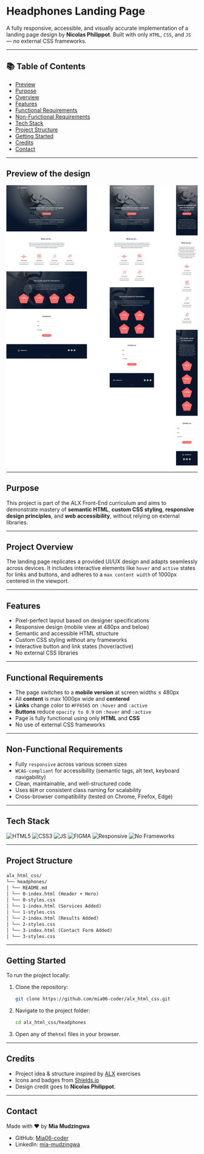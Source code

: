 # Headphones Landing Page

A fully responsive, accessible, and visually accurate implementation of a landing page design by **Nicolas Philippot**. Built with only `HTML`, `CSS`, and `JS` — no external CSS frameworks.

---

## 📚 Table of Contents

- [Preview](#preview-of-the-design)
- [Purpose](#purpose)
- [Overview](#project-overview)
- [Features](#features)
- [Functional Requirements](#functional-requirements)
- [Non-Functional Requirements](#non-functional-requirements)
- [Tech Stack](#tech-stack)
- [Project Structure](#project-structure)
- [Getting Started](#getting-started)
- [Credits](#credits)
- [Contact](#contact)

---

## Preview of the design

![UI Design](./images/image.png)

---

## Purpose

This project is part of the ALX Front-End curriculum and aims to demonstrate mastery of **semantic HTML**, **custom CSS styling**, **responsive design principles**, and **web accessibility**, without relying on external libraries.

---

## Project Overview

The landing page replicates a provided UI/UX design and adapts seamlessly across devices. It includes interactive elements like `hover` and `active` states for links and buttons, and adheres to a `max content width` of 1000px centered in the viewport.

---

## Features

- Pixel-perfect layout based on designer specifications
- Responsive design (mobile view at 480px and below)
- Semantic and accessible HTML structure
- Custom CSS styling without any frameworks
- Interactive button and link states (hover/active)
- No external CSS libraries

---

## Functional Requirements

- The page switches to a **mobile version** at screen widths ≤ 480px
- All **content** is max 1000px wide and **centered**
- **Links** change color to `#FF6565` on `:hover` and `:active`
- **Buttons** reduce `opacity to 0.9` on `:hover` and `:active`
- Page is fully functional using only **HTML** and **CSS**
- No use of external CSS frameworks

---

## Non-Functional Requirements

- Fully `responsive` across various screen sizes
- `WCAG-compliant` for accessibility (semantic tags, alt text, keyboard navigability)
- Clean, maintainable, and well-structured code
- Uses `BEM` or consistent class naming for scalability
- Cross-browser compatibility (tested on Chrome, Firefox, Edge)

---

## Tech Stack

![HTML5](https://img.shields.io/badge/HTML5-E34F26?style=flat&logo=html5&logoColor=white)
![CSS3](https://img.shields.io/badge/CSS3-1572B6?style=flat&logo=css3&logoColor=white)
![JS](https://img.shields.io/badge/JavaScript-F7DF1E?style=flat&logo=javascript&logoColor=black)
![FIGMA](https://img.shields.io/badge/Figma-F24E1E?style=flat&logo=figma&logoColor=white)
![Responsive](https://img.shields.io/badge/Responsive-Design-0db7ed?style=flat&logo=csswizardry&logoColor=white)
![No Frameworks](https://img.shields.io/badge/No%20CSS%20Frameworks-Used-critical?style=flat&logo=css3&logoColor=white)

---

## Project Structure

```
alx_html_css/
└── headphones/
│ └── README.md
│ └── 0-index.html (Header + Hero)
│ └── 0-styles.css
│ └── 1-index.html (Services Added)
│ └── 1-styles.css
│ └── 2-index.html (Results Added)
│ └── 2-styles.css
│ └── 3-index.html (Contact Form Added)
│ └── 3-styles.css
```

<!--
│ └── 4-index.html
│ └── 4-styles.css
│ └── 6-index.html
│ └── 6-styles.css
│ └── 7-index.html
│ └── 7-styles.css
│ └── 8-index.html
│ └── 8-styles.css
│ └── 8-script.js
```
-->

---

## Getting Started

To run the project locally:

1. Clone the repository:

   ```bash
   git clone https://github.com/mia06-coder/alx_html_css.git

   ```

2. Navigate to the project folder:

   ```bash
   cd alx_html_css/headphones
   ```

3. Open any of the`html` files in your browser.

---

## Credits

- Project idea & structure inspired by [ALX](https://www.alxafrica.com/) exercises
- Icons and badges from [Shields.io](https://shields.io/)
- Design credit goes to **Nicolas Philippot**.

---

## Contact

Made with ❤️ by **Mia Mudzingwa**

- GitHub: [Mia06-coder](https://github.com/Mia06-coder)
- LinkedIn: [mia-mudzingwa](https://www.linkedin.com/in/mia-mudzingwa)
